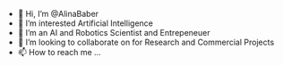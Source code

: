- 👋 Hi, I’m @AlinaBaber
- 👀 I’m interested Artificial Intelligence
- 🌱 I’m an AI and Robotics Scientist and Entrepeneuer
- 💞️ I’m looking to collaborate on for Research and Commercial Projects
- 📫 How to reach me ...

<!---
AlinaBaber/AlinaBaber is a ✨ special ✨ repository because its `README.md` (this file) appears on your GitHub profile.
You can click the Preview link to take a look at your changes.
--->
